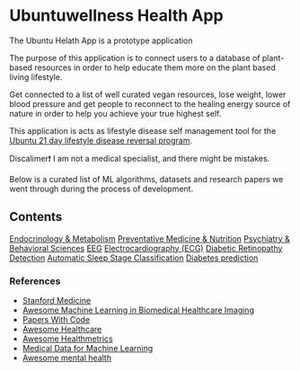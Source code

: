 # Ubuntuwellness Health App

The Ubuntu Helath App is a prototype application 

The purpose of this application is to connect users to a database of plant-based resources in order to help educate them more on the plant based living lifestyle.

Get connected to a list of well curated vegan resources, lose weight, lower blood pressure and get people to reconnect to the healing energy source of nature in order to help you achieve your true highest self. 

This application is acts as lifestyle disease self management tool for the [Ubuntu 21 day lifestyle disease reversal program](https://ubuntuwellness.com/diabetes-reversal/). 

Discalimer❗ I am not a medical specialist, and there might be mistakes. 

Below is a curated list of ML algorithms, datasets and research papers we went through during the process of development. 

## Contents

[Endocrinology & Metabolism](resources/medical-specialties/endocrinology.md)
[Preventative Medicine & Nutrition](resources/medical-specialties/preventative-medicine.md)
[Psychiatry & Behavioral Sciences](resources/medical-specialties/psychiatry.md)
[EEG](https://paperswithcode.com/area/medical/eeg)
[Electrocardiography (ECG)](https://paperswithcode.com/area/medical/electrocardiography-ecg)
[Diabetic Retinopathy Detection](https://paperswithcode.com/area/medical/diabetic-retinopathy-detection)
[Automatic Sleep Stage Classification](https://paperswithcode.com/task/automatic-sleep-stage-classification)
[Diabetes prediction](https://paperswithcode.com/task/diabetes-prediction)


### References 
  * [Stanford Medicine](https://stanford.cloud-cme.com/default.aspx)
  * [Awesome Machine Learning in Biomedical Healthcare Imaging](https://github.com/XindiWu/Awesome-Machine-Learning-in-Biomedical-Healthcare-Imaging)
  * [Papers With Code](https://paperswithcode.com/area/medical)
  * [Awesome Healthcare](https://github.com/kakoni/awesome-healthcare)
  * [Awesome Healthmetrics](https://github.com/leandromineti/awesome-healthmetrics)
  * [Medical Data for Machine Learning](https://github.com/beamandrew/medical-data)
  * [Awesome mental health](https://github.com/dreamingechoes/awesome-mental-health)
